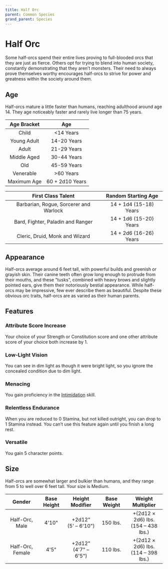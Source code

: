 ```yaml
---
title: Half Orc
parent: Common Species
grand_parent: Species
---
```


# Half Orc
Some half-orcs spend their entire lives proving to full-blooded orcs that they are just as fierce. Others opt for trying to blend into human society, constantly demonstrating that they aren’t monsters. Their need to always prove themselves worthy encourages half-orcs to strive for power and greatness within the society around them.

## Age
Half-orcs mature a little faster than humans, reaching adulthood around age 14. They age noticeably faster and rarely live longer than 75 years.

| Age Bracket | Age |
|:-----------:|:---:|
| Child       | <14 Years       |
| Young Adult | 14-20 Years     |
| Adult       | 21-29 Years     |
| Middle Aged | 30-44 Years     |
| Old         | 45-59 Years     |
| Venerable   | >60 Years       |
| Maximum Age | 60 + 2d10 Years |

| First Class Talent | Random Starting Age |
|:------------------:|:-------------------:|
| Barbarian, Rogue, Sorcerer and Warlock | 14 + 1d4 (15-18) Years |
| Bard, Fighter, Paladin and Ranger      | 14 + 1d6 (15-20) Years |
| Cleric, Druid, Monk and Wizard         | 14 + 2d6 (16-26) Years |

## Appearance
Half-orcs average around 6 feet tall, with powerful builds and greenish or grayish skin. Their canine teeth often grow long enough to protrude from their mouths, and these "tusks", combined with heavy brows and slightly pointed ears, give them their notoriously bestial appearance. While half-orcs may be impressive, few ever describe them as beautiful. Despite these obvious orc traits, half-orcs are as varied as their human parents.

## Features

### Attribute Score Increase
Your choice of your Strength or Constitution score and one other attribute score of your choice both increase by 1.

### Low-Light Vision
You can see in dim light as though it were bright light, so you ignore the concealed condition due to dim light.

### Menacing
You gain proficiency in the [Intimidation](https://stormchaserroleplaying.com/stormchaserRPG/Skills/Intimidation/) skill.

### Relentless Endurance
When you are reduced to 0 Stamina, but not killed outright, you can drop to 1 Stamina instead. You can’t use this feature again until you finish a long rest.

### Versatile
You gain 5 character points.

## Size
Half-orcs are somewhat larger and bulkier than humans, and they range from 5 to well over 6 feet tall. Your size is Medium.

| Gender | Base Height | Height Modifier | Base Weight | Weight Multiplier |
|:------:|:-----------:|:---------------:|:-----------:|:-----------------:|
| Half-Orc, Male   | 4'10" | +2d12"<br>(5' – 6'10")  | 150 lbs. | +(2d12 × 2d6) lbs.<br>(154 – 438 lbs.) |
| Half-Orc, Female | 4'5"  | +2d12"<br>(4'7" – 6'5") | 110 lbs. | +(2d12 × 2d6) lbs.<br>(114 – 398 lbs.) |
